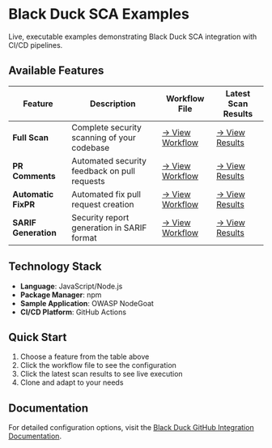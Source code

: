 # Black Duck SCA Examples                                                                                                                                                                                                                
                                                                                                                                                                                                                                         
Live, executable examples demonstrating Black Duck SCA integration with CI/CD pipelines.                                                                                                                                                 
                                                                                                                                                                                                                                         
## Available Features                                                                                                                                                                                                                    
                                                                                                                                                                                                                                         
| Feature | Description | Workflow File | Latest Scan Results |                                                                                                                                                                          
|---------|-------------|---------------|---------------------|                                                                                                                                                                          
| **Full Scan** | Complete security scanning of your codebase | [→ View Workflow](https://github.com/blackducksca-user-guide/full-scan/blob/main/.github/workflows/nodejs-npm.yml) | [→ View Results](https://blackducksca-user-guide.github.io/full-scan/) |
| **PR Comments** | Automated security feedback on pull requests | [→ View Workflow](https://github.com/blackducksca-user-guide/pr-comments/blob/main/.github/workflows/nodejs-npm.yml) | [→ View Results](https://blackducksca-user-guide.github.io/pr-comments/) |
| **Automatic FixPR** | Automated fix pull request creation | [→ View Workflow](https://github.com/blackducksca-user-guide/automatic-fixpr/blob/main/.github/workflows/nodejs-npm.yml) | [→ View Results](https://blackducksca-user-guide.github.io/automatic-fixpr/) |
| **SARIF Generation** | Security report generation in SARIF format | [→ View Workflow](https://github.com/blackducksca-user-guide/sarif-generation/blob/main/.github/workflows/nodejs-npm.yml) | [→ View Results](https://blackducksca-user-guide.github.io/sarif-generation/) |

                                                                                                                                                              
## Technology Stack                                                                                                                                                                                                                      
                                                                                                                                                                                                                                         
- **Language**: JavaScript/Node.js                                                                                                                                                                                                       
- **Package Manager**: npm                                                                                                                                                                                                               
- **Sample Application**: OWASP NodeGoat                                                                                                                                                                                                 
- **CI/CD Platform**: GitHub Actions                                                                                                                                                                                                     
                                                                                                                                                                                                                                         
## Quick Start                                                                                                                                                                                                                           
                                                                                                                                                                                                                                         
1. Choose a feature from the table above                                                                                                                                                                                                 
2. Click the workflow file to see the configuration                                                                                                                                                                                      
3. Click the latest scan results to see live execution                                                                                                                                                                                   
4. Clone and adapt to your needs                                                                                                                                                                                                         
                                                                                                                                                                                                                                         
## Documentation                                                                                                                                                                                                                         
                                                                                                                                                                                                                                         
For detailed configuration options, visit the [Black Duck GitHub Integration Documentation](https://documentation.blackduck.com/bundle/bridge/page/documentation/c_github-blackduck.html).
